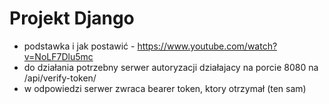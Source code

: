 # Projekt Django
- podstawka i jak postawić - https://www.youtube.com/watch?v=NoLF7Dlu5mc
- do działania potrzebny serwer autoryzacji działajacy na porcie 8080 na /api/verify-token/
- w odpowiedzi serwer zwraca bearer token, ktory otrzymał (ten sam)




